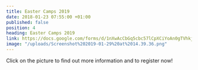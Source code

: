 ```yaml
---
title: Easter Camps 2019
date: 2018-01-23 07:55:00 +01:00
published: false
position: 4
heading: Easter Camps 2019
link: https://docs.google.com/forms/d/1nXwAcCbGq5cbc57lCpXCiYoAn0gTVhkj6ULuaVjJdjk/edit
image: "/uploads/Screenshot%202019-01-29%20at%2014.39.36.png"
---
```


Click on the picture to find out more information and to register now!
